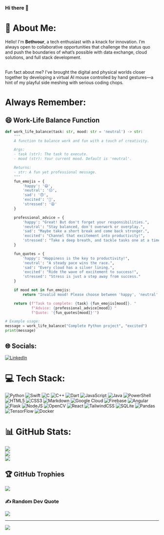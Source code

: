 ### Hi there 👋

# 💫 About Me:

Hello! I'm **Bethvour**, a tech enthusiast with a knack for innovation. I’m always open to collaborative opportunities that challenge the status quo and push the boundaries of what’s possible with data exchange, cloud solutions, and full stack development.

<br>Fun fact about me? I've brought the digital and physical worlds closer together by developing a virtual AI mouse controlled by hand gestures—a hint of my playful side meshing with serious coding chops.<br>

# Always Remember:

## 😄 Work-Life Balance Function

```python
def work_life_balance(task: str, mood: str = 'neutral') -> str:
    """
    A function to balance work and fun with a touch of creativity.

    Args:
    - task (str): The task to execute.
    - mood (str): Your current mood. Default is 'neutral'.

    Returns:
    - str: A fun yet professional message.
    """
    fun_emojis = {
        'happy': '😄',
        'neutral': '😐',
        'sad': '😞',
        'excited': '🤩',
        'stressed': '😫'
    }

    professional_advice = {
        'happy': "Great! But don't forget your responsibilities.",
        'neutral': "Stay balanced, don't overwork or overplay.",
        'sad': "Maybe take a short break and come back stronger.",
        'excited': "Channel that excitement into productivity!",
        'stressed': "Take a deep breath, and tackle tasks one at a time."
    }

    fun_quotes = {
        'happy': "Happiness is the key to productivity!",
        'neutral': "A steady pace wins the race.",
        'sad': "Every cloud has a silver lining.",
        'excited': "Ride the wave of excitement to success!",
        'stressed': "Stress is just a step away from success."
    }

    if mood not in fun_emojis:
        return "Invalid mood! Please choose between 'happy', 'neutral', 'sad', 'excited', or 'stressed'."

    return (f"Task to complete: {task} {fun_emojis[mood]}. "
            f"Advice: {professional_advice[mood]} "
            f"Quote: '{fun_quotes[mood]}'")

# Example usage:
message = work_life_balance("Complete Python project", "excited")
print(message)

```


## 🌐 Socials:
 [![LinkedIn](https://img.shields.io/badge/LinkedIn-%230077B5.svg?logo=linkedin&logoColor=white)](https://www.linkedin.com/in/bethvour-chike/) 

# 💻 Tech Stack:
![Python](https://img.shields.io/badge/python-3670A0?style=for-the-badge&logo=python&logoColor=ffdd54) ![Swift](https://img.shields.io/badge/swift-F54A2A?style=for-the-badge&logo=swift&logoColor=white) ![C](https://img.shields.io/badge/c-%2300599C.svg?style=for-the-badge&logo=c&logoColor=white) ![C++](https://img.shields.io/badge/c++-%2300599C.svg?style=for-the-badge&logo=c%2B%2B&logoColor=white) ![Dart](https://img.shields.io/badge/dart-%230175C2.svg?style=for-the-badge&logo=dart&logoColor=white) ![JavaScript](https://img.shields.io/badge/javascript-%23323330.svg?style=for-the-badge&logo=javascript&logoColor=%23F7DF1E) ![Java](https://img.shields.io/badge/java-%23ED8B00.svg?style=for-the-badge&logo=openjdk&logoColor=white) ![PowerShell](https://img.shields.io/badge/PowerShell-%235391FE.svg?style=for-the-badge&logo=powershell&logoColor=white) ![HTML5](https://img.shields.io/badge/html5-%23E34F26.svg?style=for-the-badge&logo=html5&logoColor=white) ![CSS3](https://img.shields.io/badge/css3-%231572B6.svg?style=for-the-badge&logo=css3&logoColor=white) ![Markdown](https://img.shields.io/badge/markdown-%23000000.svg?style=for-the-badge&logo=markdown&logoColor=white) ![Google Cloud](https://img.shields.io/badge/GoogleCloud-%234285F4.svg?style=for-the-badge&logo=google-cloud&logoColor=white) ![Firebase](https://img.shields.io/badge/firebase-%23039BE5.svg?style=for-the-badge&logo=firebase) ![Angular](https://img.shields.io/badge/angular-%23DD0031.svg?style=for-the-badge&logo=angular&logoColor=white) ![Flask](https://img.shields.io/badge/flask-%23000.svg?style=for-the-badge&logo=flask&logoColor=white) ![NodeJS](https://img.shields.io/badge/node.js-6DA55F?style=for-the-badge&logo=node.js&logoColor=white) ![OpenCV](https://img.shields.io/badge/opencv-%23white.svg?style=for-the-badge&logo=opencv&logoColor=white) ![React](https://img.shields.io/badge/react-%2320232a.svg?style=for-the-badge&logo=react&logoColor=%2361DAFB) ![TailwindCSS](https://img.shields.io/badge/tailwindcss-%2338B2AC.svg?style=for-the-badge&logo=tailwind-css&logoColor=white) ![SQLite](https://img.shields.io/badge/sqlite-%2307405e.svg?style=for-the-badge&logo=sqlite&logoColor=white) ![Pandas](https://img.shields.io/badge/pandas-%23150458.svg?style=for-the-badge&logo=pandas&logoColor=white) ![TensorFlow](https://img.shields.io/badge/TensorFlow-%23FF6F00.svg?style=for-the-badge&logo=TensorFlow&logoColor=white) ![Docker](https://img.shields.io/badge/docker-%230db7ed.svg?style=for-the-badge&logo=docker&logoColor=white)
# 📊 GitHub Stats:
![](https://github-readme-stats.vercel.app/api?username=bethvourc&theme=dark&hide_border=false&include_all_commits=false&count_private=false)<br/>
![](https://github-readme-streak-stats.herokuapp.com/?user=bethvourc&theme=dark&hide_border=false)<br/>
![](https://github-readme-stats.vercel.app/api/top-langs/?username=bethvourc&theme=dark&hide_border=false&include_all_commits=false&count_private=false&layout=compact)

## 🏆 GitHub Trophies
![](https://github-profile-trophy.vercel.app/?username=bethvourc&theme=radical&no-frame=false&no-bg=true&margin-w=4)

### ✍️ Random Dev Quote
![](https://quotes-github-readme.vercel.app/api?type=horizontal&theme=dark)

---
[![](https://visitcount.itsvg.in/api?id=bethvourc&icon=0&color=0)](https://visitcount.itsvg.in)

